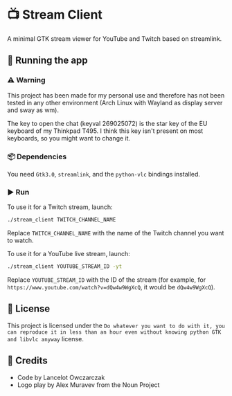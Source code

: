 # 📺 Stream Client

A minimal GTK stream viewer for YouTube and Twitch based on streamlink.

## 🚀 Running the app

### ⚠️ Warning

This project has been made for my personal use and therefore has not been tested in any other environment (Arch Linux with Wayland as display server and sway as wm).

The key to open the chat (keyval 269025072) is the star key of the EU keyboard of my Thinkpad T495. I think this key isn't present on most keyboards, so you might want to change it.

### 📦 Dependencies

You need `Gtk3.0`, `streamlink`, and the `python-vlc` bindings installed.

### ▶️ Run

To use it for a Twitch stream, launch:

```sh
./stream_client TWITCH_CHANNEL_NAME
```

Replace `TWITCH_CHANNEL_NAME` with the name of the Twitch channel you want to watch.

To use it for a YouTube live stream, launch:

```sh
./stream_client YOUTUBE_STREAM_ID -yt
```

Replace `YOUTUBE_STREAM_ID` with the ID of the stream (for example, for `https://www.youtube.com/watch?v=dQw4w9WgXcQ`, it would be `dQw4w9WgXcQ`).

## 📝 License

This project is licensed under the `Do whatever you want to do with it, you can reproduce it in less than an hour even without knowing python GTK and libvlc anyway` license.

## 🙏 Credits

* Code by Lancelot Owczarczak
* Logo play by Alex Muravev from the Noun Project
